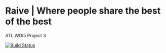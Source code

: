 # Raive | Where people share the best of the best

ATL WDI5 Project 3

[![Build Status](https://travis-ci.org/Raive/raive.svg?branch=master)](https://travis-ci.org/Raive/raive)
